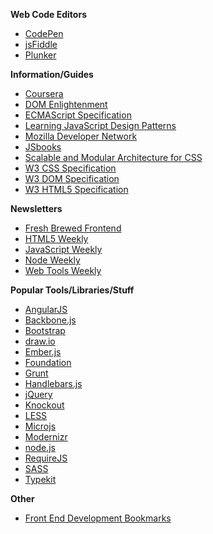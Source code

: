 
**Web Code Editors**

- [CodePen](http://codepen.io/)
- [jsFiddle](http://jsfiddle.net/)
- [Plunker](http://plnkr.co/)

**Information/Guides**

- [Coursera](http://www.coursera.org/)
- [DOM Enlightenment](http://domenlightenment.com/)
- [ECMAScript Specification](http://www.ecmascript.org/docs.php)
- [Learning JavaScript Design Patterns](http://addyosmani.com/resources/essentialjsdesignpatterns/book/)
- [Mozilla Developer Network](https://developer.mozilla.org/en-US/)
- [JSbooks](http://jsbooks.revolunet.com/)
- [Scalable and Modular Architecture for CSS](http://smacss.com/)
- [W3 CSS Specification](http://www.w3.org/TR/CSS/)
- [W3 DOM Specification](http://www.w3.org/TR/dom/)
- [W3 HTML5 Specification](http://www.w3.org/TR/html5/)

**Newsletters**

- [Fresh Brewed Frontend](http://freshbrewed.co/frontend)
- [HTML5 Weekly](http://html5weekly.com/)
- [JavaScript Weekly](http://javascriptweekly.com/)
- [Node Weekly](http://nodeweekly.com/)
- [Web Tools Weekly](http://webtoolsweekly.com/)

**Popular Tools/Libraries/Stuff**

- [AngularJS](http://angularjs.org/)
- [Backbone.js](http://backbonejs.org/)
- [Bootstrap](http://getbootstrap.com/)
- [draw.io](http://draw.io/)
- [Ember.js](http://emberjs.com/)
- [Foundation](http://foundation.zurb.com/)
- [Grunt](http://gruntjs.com/)
- [Handlebars.js](http://handlebarsjs.com/)
- [jQuery](http://jquery.com/)
- [Knockout](http://knockoutjs.com/)
- [LESS](http://lesscss.org/)
- [Microjs](http://microjs.com/)
- [Modernizr](http://modernizr.com/)
- [node.js](http://nodejs.org/)
- [RequireJS](http://requirejs.org/)
- [SASS](http://sass-lang.com/)
- [Typekit](https://typekit.com/)

**Other**

- [Front End Development Bookmarks](https://github.com/dypsilon/frontend-dev-bookmarks)